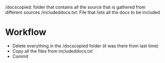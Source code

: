 
/docscopied: folder that contains all the source that is gathered from different sources
/includeddocs.txt: File that lists all the docs to be included

# Workflow
- Delete everything in the /docscopied folder (it was there from last time)
- Copy all the files from includeddocs.txt
- Commit